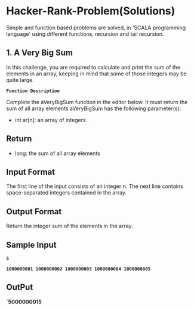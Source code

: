 # Hacker-Rank-Problem(Solutions) 
Simple and function based problems are solved, in 'SCALA programming language' using different functions, recursion and tail recursion.

## 1. A Very Big Sum 
In this challenge, you are required to calculate and print the sum of the elements in an array, keeping in mind that some of those integers may be quite large.

**`Function Description`**

Complete the aVeryBigSum function in the editor below. It must return the sum of all array elements 
aVeryBigSum has the following parameter(s):
 - int ar[n]: an array of integers .
## Return
 - long: the sum of all array elements
## Input Format
The first line of the input consists of an integer n.
The next line contains  space-separated integers contained in the array.
## Output Format
Return the integer sum of the elements in the array.
## Sample Input 
**`5`**

**`1000000001 1000000002 1000000003 1000000004 1000000005`**

## OutPut 

**`5000000015**


